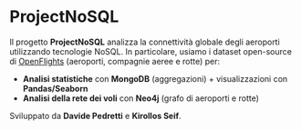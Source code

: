 # ProjectNoSQL

Il progetto **ProjectNoSQL** analizza la connettività globale degli aeroporti utilizzando tecnologie NoSQL. In particolare, usiamo i dataset open-source di [OpenFlights](https://openflights.org/data.html) (aeroporti, compagnie aeree e rotte) per:

- **Analisi statistiche** con **MongoDB** (aggregazioni) + visualizzazioni con **Pandas/Seaborn**
- **Analisi della rete dei voli** con **Neo4j** (grafo di aeroporti e rotte)

Sviluppato da **Davide Pedretti** e **Kirollos Seif**.

